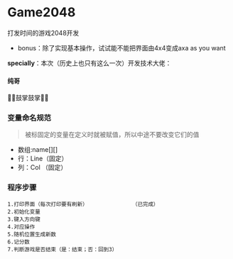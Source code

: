 # Game2048
打发时间的游戏2048开发

* bonus：除了实现基本操作，试试能不能把界面由4x4变成axa as you want

**specially**：本次（历史上也只有这么一次）开发技术大佬：
#### **纯哥**
👋👋鼓掌鼓掌👋👋
###  变量命名规范
> 被标固定的变量在定义时就被赋值，所以中途不要改变它们的值

* 数组:name[][]
* 行：Line（固定）
* 列：Col （固定）
### 程序步骤
```
1.打印界面（每次打印要有刷新）              （已完成）
2.初始化变量
3.键入方向键
4.对应操作
5.随机位置生成新数
6.记分数
7.判断游戏是否结束（是：结束；否：回到3）
```

